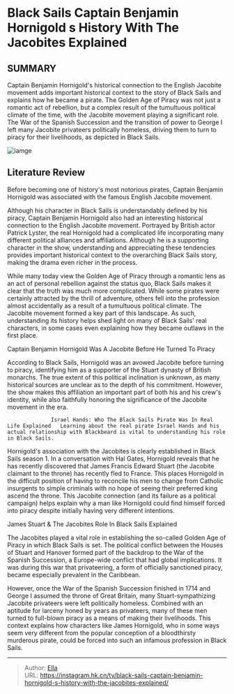 # Black Sails Captain Benjamin Hornigold s History With The Jacobites Explained


## SUMMARY 



  Captain Benjamin Hornigold&#39;s historical connection to the English Jacobite movement adds important historical context to the story of Black Sails and explains how he became a pirate.   The Golden Age of Piracy was not just a romantic act of rebellion, but a complex result of the tumultuous political climate of the time, with the Jacobite movement playing a significant role.   The War of the Spanish Succession and the transition of power to George I left many Jacobite privateers politically homeless, driving them to turn to piracy for their livelihoods, as depicted in Black Sails.  

![iamge](https://static1.srcdn.com/wordpress/wp-content/uploads/2024/01/black-sails-captain-benjamin-hornigold-jacobites-history-explained.jpg)

## Literature Review
Before becoming one of history&#39;s most notorious pirates, Captain Benjamin Hornigold was associated with the famous English Jacobite movement.




Although his character in Black Sails is understandably defined by his piracy, Captain Benjamin Hornigold also had an interesting historical connection to the English Jacobite movement. Portrayed by British actor Patrick Lyster, the real Hornigold had a complicated life incorporating many different political alliances and affiliations. Although he is a supporting character in the show, understanding and appreciating these tendencies provides important historical context to the overarching Black Sails story, making the drama even richer in the process.




While many today view the Golden Age of Piracy through a romantic lens as an act of personal rebellion against the status quo, Black Sails makes it clear that the truth was much more complicated. While some pirates were certainly attracted by the thrill of adventure, others fell into the profession almost accidentally as a result of a tumultuous political climate. The Jacobite movement formed a key part of this landscape. As such, understanding its history helps shed light on many of Black Sails&#39; real characters, in some cases even explaining how they became outlaws in the first place.


 Captain Benjamin Hornigold Was A Jacobite Before He Turned To Piracy 
          

According to Black Sails, Hornigold was an avowed Jacobite before turning to piracy, identifying him as a supporter of the Stuart dynasty of British monarchs. The true extent of this political inclination is unknown, as many historical sources are unclear as to the depth of his commitment. However, the show makes this affiliation an important part of both his and his crew&#39;s identity, while also faithfully honoring the significance of the Jacobite movement in the era.




                  Israel Hands: Who The Black Sails Pirate Was In Real Life Explained   Learning about the real pirate Israel Hands and his actual relationship with Blackbeard is vital to understanding his role in Black Sails.     

Hornigold&#39;s association with the Jacobites is clearly established in Black Sails season 1. In a conversation with Hal Gates, Hornigold reveals that he has recently discovered that James Francis Edward Stuart (the Jacobite claimant to the throne) has recently fled to France. This places Hornigold in the difficult position of having to reconcile his men to change from Catholic insurgents to simple criminals with no hope of seeing their preferred king ascend the throne. This Jacobite connection (and its failure as a political campaign) helps explain why a man like Hornigold could find himself forced into piracy despite initially having very different intentions.



 James Stuart &amp; The Jacobites Role In Black Sails Explained 
          




The Jacobites played a vital role in establishing the so-called Golden Age of Piracy in which Black Sails is set. The political conflict between the Houses of Stuart and Hanover formed part of the backdrop to the War of the Spanish Succession, a Europe-wide conflict that had global implications. It was during this war that privateering, a form of officially sanctioned piracy, became especially prevalent in the Caribbean.

However, once the War of the Spanish Succession finished in 1714 and George I assumed the throne of Great Britain, many Stuart-sympathizing Jacobite privateers were left politically homeless. Combined with an aptitude for larceny honed by years as privateers, many of these men turned to full-blown piracy as a means of making their livelihoods. This context explains how characters like James Hornigold, who in some ways seem very different from the popular conception of a bloodthirsty murderous pirate, could be forced into such an infamous profession in Black Sails.



---

> Author: [Ella](https://instagram.hk.cn/)  
> URL: https://instagram.hk.cn/tv/black-sails-captain-benjamin-hornigold-s-history-with-the-jacobites-explained/  

